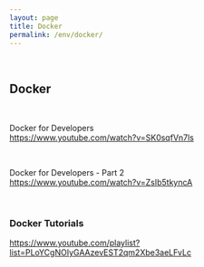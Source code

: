 ```yaml
---
layout: page
title: Docker
permalink: /env/docker/
---
```


<br/>

## Docker

<br/>

Docker for Developers  
https://www.youtube.com/watch?v=SK0sqfVn7ls

<br/>

Docker for Developers - Part 2  
https://www.youtube.com/watch?v=ZsIb5tkyncA

<br/>

### Docker Tutorials
https://www.youtube.com/playlist?list=PLoYCgNOIyGAAzevEST2qm2Xbe3aeLFvLc
